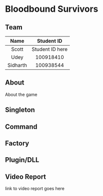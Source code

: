 # Bloodbound Survivors

## Team

| Name | Student ID |
| :-: | :-: |
| Scott | Student ID here |
| Udey | 100918410 |
| Sidharth | 100938544 |

## About

About the game

## Singleton

## Command

## Factory

## Plugin/DLL

## Video Report

link to video report goes here

